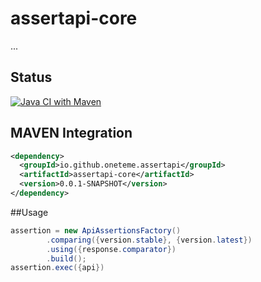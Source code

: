 
# assertapi-core

...

## Status

[![Java CI with Maven](https://github.com/oneteme/assertapi-core/actions/workflows/maven.yml/badge.svg)](https://github.com/oneteme/assertapi-core/actions/workflows/maven.yml)


## MAVEN Integration


```xml
<dependency>
  <groupId>io.github.oneteme.assertapi</groupId>
  <artifactId>assertapi-core</artifactId>
  <version>0.0.1-SNAPSHOT</version>
</dependency>
```


##Usage

```java
assertion = new ApiAssertionsFactory()
        .comparing({version.stable}, {version.latest})
        .using({response.comparator})
        .build();
assertion.exec({api})
```